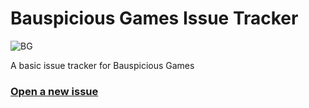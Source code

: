 # Bauspicious Games Issue Tracker
![BG](https://github.com/user-attachments/assets/dd9ccdc3-4216-4627-a301-c5b33007a604)

A basic issue tracker for Bauspicious Games 

### [Open a new issue](https://github.com/Encythe/bg-issuetracker/issues/new/choose)
